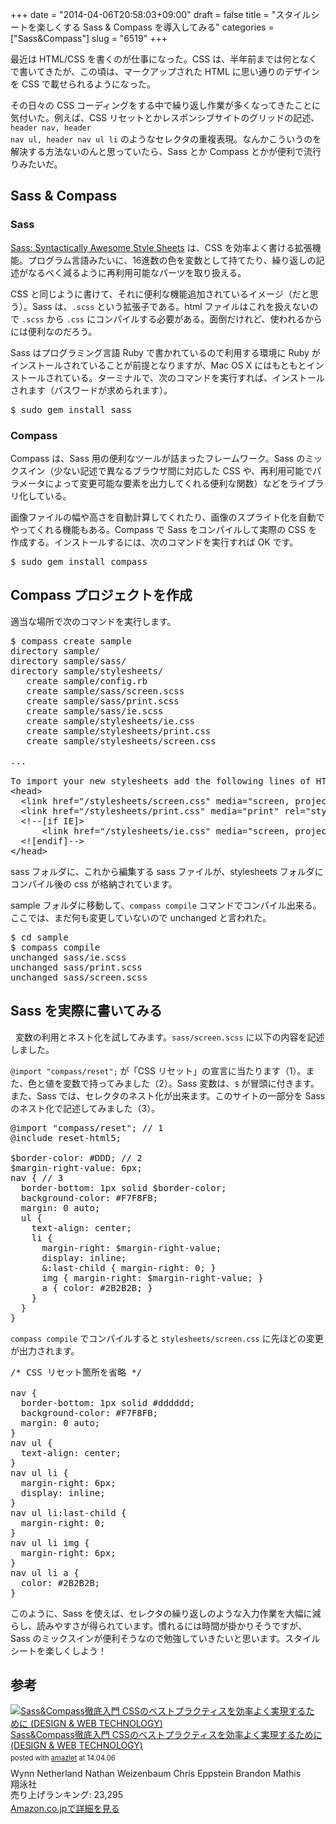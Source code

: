 +++
date = "2014-04-06T20:58:03+09:00"
draft = false
title = "スタイルシートを楽しくする Sass & Compass を導入してみる"
categories = ["Sass&Compass"]
slug = "6519"
+++

最近は HTML/CSS を書くのが仕事になった。CSS は、半年前までは何となくで書いてきたが、この頃は、マークアップされた HTML に思い通りのデザインを CSS で載せられるようになった。

その日々の CSS コーディングをする中で繰り返し作業が多くなってきたことに気付いた。例えば、CSS リセットとかレスポンシブサイトのグリッドの記述、<code>header nav, header nav ul, header nav ul li</code> のようなセレクタの重複表現。なんかこういうのを解決する方法ないのんと思っていたら、Sass とか Compass とかが便利で流行りみたいだ。

<h2>Sass & Compass</h2>

<h3>Sass</h3>

<a href="http://sass-lang.com/" target="_blank">Sass: Syntactically Awesome Style Sheets</a> は、CSS を効率よく書ける拡張機能。プログラム言語みたいに、16進数の色を変数として持てたり、繰り返しの記述がなるべく減るように再利用可能なパーツを取り扱える。

CSS と同じように書けて、それに便利な機能追加されているイメージ（だと思う）。Sass は、<code>.scss</code> という拡張子である。html ファイルはこれを扱えないので <code>.scss</code> から <code>.css</code> にコンパイルする必要がある。面倒だけれど、使われるからには便利なのだろう。

Sass はプログラミング言語 Ruby で書かれているので利用する環境に Ruby がインストールされていることが前提となりますが、Mac OS X にはもともとインストールされている。ターミナルで、次のコマンドを実行すれば、インストールされます（パスワードが求められます）。

<pre class="prettyprint">$ sudo gem install sass</pre>

<h3>Compass</h3>

Compass は、Sass 用の便利なツールが詰まったフレームワーク。Sass のミックスイン（少ない記述で異なるブラウザ間に対応した CSS や、再利用可能でパラメータによって変更可能な要素を出力してくれる便利な関数）などをライブラリ化している。

画像ファイルの幅や高さを自動計算してくれたり、画像のスプライト化を自動でやってくれる機能もある。Compass で Sass をコンパイルして実際の CSS を作成する。インストールするには、次のコマンドを実行すれば OK です。

<pre class="prettyprint">$ sudo gem install compass</pre>

<h2>Compass プロジェクトを作成</h2>

適当な場所で次のコマンドを実行します。

<pre class="prettyprint">$ compass create sample
directory sample/ 
directory sample/sass/ 
directory sample/stylesheets/ 
   create sample/config.rb 
   create sample/sass/screen.scss 
   create sample/sass/print.scss 
   create sample/sass/ie.scss 
   create sample/stylesheets/ie.css 
   create sample/stylesheets/print.css 
   create sample/stylesheets/screen.css

...

To import your new stylesheets add the following lines of HTML (or equivalent) to your webpage:
&lt;head&gt;
  &lt;link href="/stylesheets/screen.css" media="screen, projection" rel="stylesheet" type="text/css" /&gt;
  &lt;link href="/stylesheets/print.css" media="print" rel="stylesheet" type="text/css" /&gt;
  &lt;!--[if IE]&gt;
      &lt;link href="/stylesheets/ie.css" media="screen, projection" rel="stylesheet" type="text/css" /&gt;
  &lt;![endif]--&gt;
&lt;/head&gt;</pre>

sass フォルダに、これから編集する sass ファイルが、stylesheets フォルダにコンパイル後の css が格納されています。

sample フォルダに移動して、<code>compass compile</code> コマンドでコンパイル出来る。ここでは、まだ何も変更していないので unchanged と言われた。

<pre class="prettyprint">$ cd sample
$ compass compile
unchanged sass/ie.scss
unchanged sass/print.scss
unchanged sass/screen.scss
</pre>

<h2>Sass を実際に書いてみる</h2> 
変数の利用とネスト化を試してみます。<code>sass/screen.scss</code> に以下の内容を記述しました。

<code>@import "compass/reset";</code> が「CSS リセット」の宣言に当たります（1）。また、色と値を変数で持ってみました（2）。Sass 変数は、<code>$</code> が冒頭に付きます。また、Sass では、セレクタのネスト化が出来ます。このサイトの一部分を Sass のネスト化で記述してみました（3）。

<pre class="prettyprint">@import "compass/reset"; // 1
@include reset-html5;

$border-color: #DDD; // 2
$margin-right-value: 6px;
nav { // 3
  border-bottom: 1px solid $border-color;
  background-color: #F7F8FB;
  margin: 0 auto;
  ul {
    text-align: center;
    li {
      margin-right: $margin-right-value;
      display: inline;
      &:last-child { margin-right: 0; }
      img { margin-right: $margin-right-value; }
      a { color: #2B2B2B; }
    }
  }
}
</pre>

<code>compass compile</code> でコンパイルすると <code>stylesheets/screen.css</code> に先ほどの変更が出力されます。

<pre class="prettyprint">/* CSS リセット箇所を省略 */

nav {
  border-bottom: 1px solid #dddddd;
  background-color: #F7F8FB;
  margin: 0 auto;
}
nav ul {
  text-align: center;
}
nav ul li {
  margin-right: 6px;
  display: inline;
}
nav ul li:last-child {
  margin-right: 0;
}
nav ul li img {
  margin-right: 6px;
}
nav ul li a {
  color: #2B2B2B;
}</pre>

このように、Sass を使えば、セレクタの繰り返しのような入力作業を大幅に減らし、読みやすさが得られています。慣れるには時間が掛かりそうですが、Sass のミックスインが便利そうなので勉強していきたいと思います。スタイルシートを楽しくしよう！

<h2>参考</h2>

<div class="amazlet-box" style="margin-bottom:0px;"><div class="amazlet-image" style="float:left;margin:0px 12px 1px 0px;"><a href="http://www.amazon.co.jp/exec/obidos/ASIN/4798132446/rakuishi-22/ref=nosim/" name="amazletlink" target="_blank"><img src="http://ecx.images-amazon.com/images/I/51aeeQBbfhL._SL160_.jpg" alt="Sass&Compass徹底入門 CSSのベストプラクティスを効率よく実現するために (DESIGN & WEB TECHNOLOGY)" style="border: none;" /></a></div><div class="amazlet-info" style="line-height:120%; margin-bottom: 10px"><div class="amazlet-name" style="margin-bottom:10px;line-height:120%"><a href="http://www.amazon.co.jp/exec/obidos/ASIN/4798132446/rakuishi-22/ref=nosim/" name="amazletlink" target="_blank">Sass&Compass徹底入門 CSSのベストプラクティスを効率よく実現するために (DESIGN & WEB TECHNOLOGY)</a><div class="amazlet-powered-date" style="font-size:80%;margin-top:5px;line-height:120%">posted with <a href="http://www.amazlet.com/" title="amazlet" target="_blank">amazlet</a> at 14.04.06</div></div><div class="amazlet-detail">Wynn Netherland Nathan Weizenbaum Chris Eppstein Brandon Mathis <br />翔泳社 <br />売り上げランキング: 23,295<br /></div><div class="amazlet-sub-info" style="float: left;"><div class="amazlet-link" style="margin-top: 5px"><a href="http://www.amazon.co.jp/exec/obidos/ASIN/4798132446/rakuishi-22/ref=nosim/" name="amazletlink" target="_blank">Amazon.co.jpで詳細を見る</a></div></div></div><div class="amazlet-footer" style="clear: left"></div></div>
